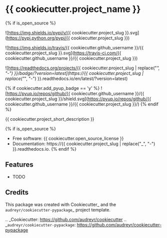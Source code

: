 # {{ cookiecutter.project_name }}

{% if is_open_source %}

![https://img.shields.io/pypi/v/{{ cookiecutter.project_slug }}.svg](https://pypi.python.org/pypi/{{ cookiecutter.project_slug }})

![https://img.shields.io/travis/{{ cookiecutter.github_username }}/{{ cookiecutter.project_slug }}.svg](https://travis-ci.com/{{ cookiecutter.github_username }}/{{ cookiecutter.project_slug }})

![https://readthedocs.org/projects/{{ cookiecutter.project_slug | replace("_", "-") }}/badge/?version=latest](https://{{ cookiecutter.project_slug | replace("_", "-") }}.readthedocs.io/en/latest/?version=latest)

{% if cookiecutter.add_pyup_badge == 'y' %}
![https://pyup.io/repos/github/{{ cookiecutter.github_username }}/{{ cookiecutter.project_slug }}/shield.svg](https://pyup.io/repos/github/{{ cookiecutter.github_username }}/{{ cookiecutter.project_slug }}/)
{% endif %}


{{ cookiecutter.project_short_description }}

{% if is_open_source %}
- Free software: {{ cookiecutter.open_source_license }}
- Documentation: https://{{ cookiecutter.project_slug | replace("_", "-") }}.readthedocs.io.
{% endif %}

## Features

- TODO

## Credits

This package was created with Cookiecutter_ and the `audreyr/cookiecutter-pypackage`_ project template.

.. _Cookiecutter: https://github.com/audreyr/cookiecutter
.. _`audreyr/cookiecutter-pypackage`: https://github.com/audreyr/cookiecutter-pypackage

